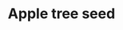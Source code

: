 ---
layout: item
title: Apple tree seed
item-id: 5283
datatable: true
id: 5283
name: "Apple tree seed"
members: true
lowalch: 5
highalch: 7
examine: "Plant in a plantpot of soil to grow a sapling."
monsters:
  - id: 6604
    name: "Mammoth"
    members: true
    combat_level: 80
    wiki_url: "https://oldschool.runescape.wiki/w/Mammoth"
    drops:
      - quantity: "1"
        rarity: 0.028125
        drop_requirements: null
---